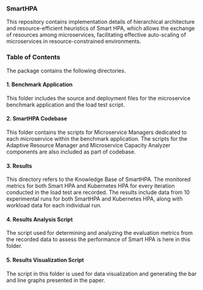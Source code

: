 ### SmartHPA

This repository contains implementation details of hierarchical architecture and resource-efficient heuristics of Smart HPA, which allows the exchange of resources among microservices, facilitating effective auto-scaling of microservices in resource-constrained environments.  

### Table of Contents

The package contains the following directories.

#### 1. Benchmark Application
This folder includes the source and deployment files for the microservice benchmark application and the load test script.

#### 2. SmartHPA Codebase
This folder contains the scripts for Microservice Managers dedicated to each microservice within the benchmark application. The scripts for the Adaptive Resource Manager and Microservice Capacity Analyzer components are also included as part of codebase.

#### 3. Results
This directory refers to the Knowledge Base of SmartHPA. The monitored metrics for both Smart HPA and Kubernetes HPA for every iteration conducted in the load test are recorded. The results include data from 10 experimental runs for both SmartHPA and Kubernetes HPA, along with workload data for each individual run.

#### 4. Results Analysis Script
The script used for determining and analyzing the evaluation metrics from the recorded data to assess the performance of Smart HPA is here in this folder. 

#### 5. Results Visualization Script
The script in this folder is used for data visualization and generating the bar and line graphs presented in the paper.


